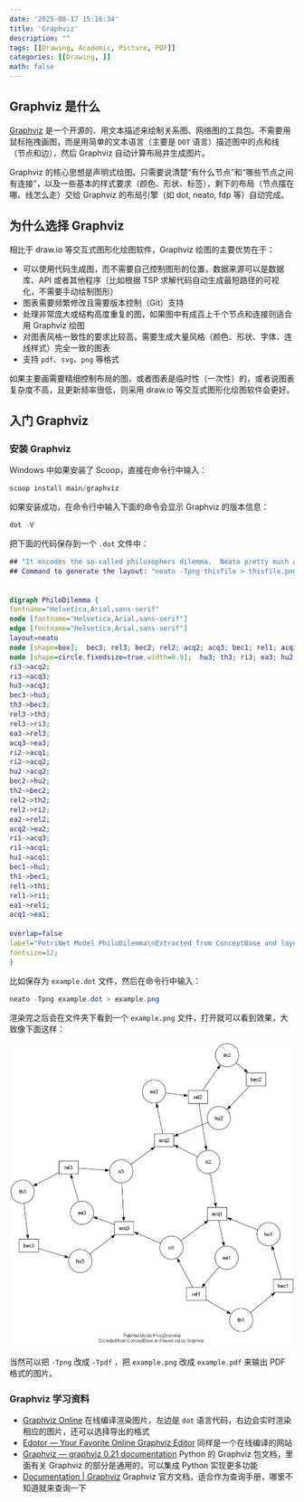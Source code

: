 ```yaml
---
date: '2025-08-17 15:16:34'
title: 'Graphviz'
description: ""
tags: [[Drawing, Academic, Picture, PDF]]
categories: [[Drawing, ]]
math: false
---
```


## Graphviz 是什么

[Graphviz](https://graphviz.org/about/) 是一个开源的、用文本描述来绘制关系图、网络图的工具包。不需要用鼠标拖拽画图，而是用简单的文本语言（主要是 `DOT` 语言）描述图中的点和线（节点和边），然后 Graphviz 自动计算布局并生成图片。

Graphviz 的核心思想是声明式绘图。只需要说清楚“有什么节点”和“哪些节点之间有连接”，以及一些基本的样式要求（颜色、形状、标签），剩下的布局（节点摆在哪、线怎么走）交给 Graphviz 的布局引擎（如 dot, neato, fdp 等）自动完成。

## 为什么选择 Graphviz

相比于 draw.io 等交互式图形化绘图软件，Graphviz 绘图的主要优势在于：

- 可以使用代码生成图，而不需要自己控制图形的位置，数据来源可以是数据库、API 或者其他程序（比如根据 TSP 求解代码自动生成最短路径的可视化，不需要手动绘制图形）
- 图表需要频繁修改且需要版本控制（Git）支持
- 处理非常庞大或结构高度重复的图，如果图中有成百上千个节点和连接则适合用 Graphviz 绘图
- 对图表风格一致性的要求比较高，需要生成大量风格（颜色、形状、字体、连线样式）完全一致的图表
- 支持 `pdf`、`svg`、`png` 等格式

如果主要画需要精细控制布局的图，或者图表是临时性（一次性）的，或者说图表复杂度不高，且更新频率很低，则采用 draw.io 等交互式图形化绘图软件会更好。

## 入门 Graphviz

### 安装 Graphviz

Windows 中如果安装了 Scoop，直接在命令行中输入：

```powershell
scoop install main/graphviz
```

如果安装成功，在命令行中输入下面的命令会显示 Graphviz 的版本信息：

```powershell
dot -V
```

把下面的代码保存到一个 `.dot` 文件中：

```dot
## "It encodes the so-called philosophers dilemma.  Neato pretty much approximates the way how humans would layout the graph." Contributed by Manfred Jeusfield.
## Command to generate the layout: "neato -Tpng thisfile > thisfile.png" 


digraph PhiloDilemma {
fontname="Helvetica,Arial,sans-serif"
node [fontname="Helvetica,Arial,sans-serif"]
edge [fontname="Helvetica,Arial,sans-serif"]
layout=neato
node [shape=box];  bec3; rel3; bec2; rel2; acq2; acq3; bec1; rel1; acq1;
node [shape=circle,fixedsize=true,width=0.9];  hu3; th3; ri3; ea3; hu2; th2; ri2; ea2; hu1; th1; ri1; ea1;
ri3->acq2;
ri3->acq3;
hu3->acq3;
bec3->hu3;
th3->bec3;
rel3->th3;
rel3->ri3;
ea3->rel3;
acq3->ea3;
ri2->acq1;
ri2->acq2;
hu2->acq2;
bec2->hu2;
th2->bec2;
rel2->th2;
rel2->ri2;
ea2->rel2;
acq2->ea2;
ri1->acq3;
ri1->acq1;
hu1->acq1;
bec1->hu1;
th1->bec1;
rel1->th1;
rel1->ri1;
ea1->rel1;
acq1->ea1;

overlap=false
label="PetriNet Model PhiloDilemma\nExtracted from ConceptBase and layed out by Graphviz "
fontsize=12;
}
```

比如保存为 `example.dot` 文件，然后在命令行中输入：

```powershell
neato -Tpng example.dot > example.png
```

渲染完之后会在文件夹下看到一个 `example.png` 文件，打开就可以看到效果，大致像下面这样：

![](example.webp)

当然可以把 `-Tpng` 改成 `-Tpdf` ，把 `example.png` 改成 `example.pdf` 来输出 PDF 格式的图片。

### Graphviz 学习资料

- [Graphviz Online](https://dreampuf.github.io/GraphvizOnline/) 在线编译渲染图片，左边是 `dot` 语言代码，右边会实时渲染相应的图片，还可以选择导出的格式
- [Edotor — Your Favorite Online Graphviz Editor](https://edotor.net/) 同样是一个在线编译的网站
- [Graphviz — graphviz 0.21 documentation](https://graphviz.readthedocs.io/en/stable/index.html) Python 的 Graphviz 包文档，里面有关 Graphviz 的部分是通用的，可以集成 Python 实现更多功能
- [Documentation | Graphviz](https://graphviz.org/documentation/) Graphviz 官方文档，适合作为查询手册，哪里不知道就来查询一下

